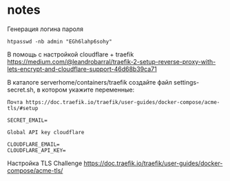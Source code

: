# notes
Генерация логина пароля

    htpasswd -nb admin "EGh6lahp6sohy"

В помощь с настройкой cloudflare + traefik https://medium.com/@leandrobarral/traefik-2-setup-reverse-proxy-with-lets-encrypt-and-cloudflare-support-46d68b39ca71

В каталоге serverhome/containers/traefik создайте файл settings-secret.sh, в котором укажите переменные:

`Почта https://doc.traefik.io/traefik/user-guides/docker-compose/acme-tls/#setup`

    SECRET_EMAIL=

`Global API key cloudflare`

    CLOUDFLARE_EMAIL=
    CLOUDFLARE_API_KEY=

Настройка TLS Challenge https://doc.traefik.io/traefik/user-guides/docker-compose/acme-tls/